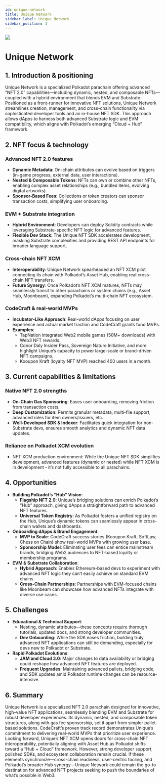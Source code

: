 ```yaml
---
id: unique-network
title: Unique Network
sidebar_label: Unique Network
sidebar_position: 3
---
```


<img src="/img/unique-l.png" className="unique-h1" />

# Unique Network

## 1. Introduction & positioning

Unique Network is a specialized Polkadot parachain offering advanced “NFT 2.0” capabilities—including dynamic, nested, and composable NFTs—coupled with a hybrid environment that blends EVM and Substrate. Positioned as a front-runner for innovative NFT solutions, Unique Network streamlines creation, management, and cross-chain functionality via sophisticated developer tools and an in-house NFT SDK. This approach allows dApps to harness both advanced Substrate logic and EVM compatibility, which aligns with Polkadot’s emerging “Cloud + Hub” framework.

## 2. NFT focus & technology

### Advanced NFT 2.0 features

- **Dynamic Metadata**: On-chain attributes can evolve based on triggers (in-game progress, external data, user interactions).
- **Nested & Composable Tokens**: NFTs can own or combine other NFTs, enabling complex asset relationships (e.g., bundled items, evolving digital artworks).
- **Sponsor-Based Fees**: Collections or token creators can sponsor transaction costs, simplifying user onboarding.

### EVM + Substrate integration

- **Hybrid Environment**: Developers can deploy Solidity contracts while leveraging Substrate-specific NFT logic for advanced features.
- **Flexible Dev Stack**: The Unique NFT SDK accelerates development, masking Substrate complexities and providing REST API endpoints for broader language support.

### Cross-chain NFT XCM

- **Interoperability**: Unique Network spearheaded an NFT XCM pilot connecting its chain with Polkadot’s Asset Hub, enabling real cross-chain NFT transfers.
- **Future Synergy**: Once Polkadot’s NFT XCM matures, NFTs may seamlessly transit to other parachains or system chains (e.g., Asset Hub, Moonbeam), expanding Polkadot’s multi-chain NFT ecosystem.

### CodeCraft & real-world MVPs

- **Incubator-Like Approach**: Real-world dApps focusing on user experience and actual market traction and CodeCraft grants fund MVPs.
- **Examples**:
  - TapNation integrated Web2 mobile games (50M+ downloads) with Web3 NFT rewards.
  - Conor Daly Insider Pass, Sovereign Nature Initiative, and more highlight Unique’s capacity to power large-scale or brand-driven NFT campaigns.
  - Kooupon Kraft (loyalty NFT MVP) reached 400 users in a month.

## 3. Current capabilities & limitations

### Native NFT 2.0 strengths

- **On-Chain Gas Sponsoring**: Eases user onboarding, removing friction from transaction costs.
- **Deep Customization**: Permits granular metadata, multi-file support, advanced roles for item owners/issuers, etc.
- **Well-Developed SDK & Indexer**: Facilitates quick integration for non-Substrate devs, ensures smooth analytics and dynamic NFT data updates.

### Reliance on Polkadot XCM evolution

- NFT XCM production environment: While the Unique NFT SDK simplifies development, advanced features (dynamic or nested) while NFT XCM is in development - it’s not fully accessible to all parachains.

## 4. Opportunities

- **Building Polkadot’s “Hub” Vision**:
  - **Flagship NFT 2.0**: Unique’s bridging solutions can enrich Polkadot’s “Hub” approach, giving dApps a straightforward path to advanced NFT features.
  - **Universal Token Registry**: As Polkadot fosters a unified registry on the Hub, Unique’s dynamic tokens can seamlessly appear in cross-chain wallets and dashboards.
- **Onboarding dApps & Brand Engagement**:
  - **MVP to Scale**: CodeCraft success stories (Kooupon Kraft, SoftLaw, Chess on Chain) show real-world MVPs with growing user base.
  - **Sponsorship Model**: Eliminating user fees can entice mainstream brands, bridging Web2 audiences to NFT-based loyalty or membership programs.
- **EVM & Substrate Collaboration**:
  - **Hybrid Approach**: Enables Ethereum-based devs to experiment with advanced NFT logic they can’t easily achieve on standard EVM chains.
  - **Cross-Chain Partnerships**: Partnerships with EVM-focused chains like Moonbeam can showcase how advanced NFTs integrate with diverse use cases.

## 5. Challenges

- **Educational & Technical Support**:
  - Nesting, dynamic attributes—these concepts require thorough tutorials, updated docs, and strong developer communities.
  - **Dev Onboarding**: While the SDK eases friction, building truly advanced NFT applications can still be demanding, especially for devs new to Polkadot or Substrate.
- **Rapid Polkadot Evolutions**:
  - **JAM and Cloud 3.0**: Major changes to data availability or bridging could reshape how advanced NFT features are deployed.
  - **Frequent Upgrades**: Maintaining advanced pallets, bridging code, and SDK updates amid Polkadot runtime changes can be resource-intensive.

## 6. Summary

Unique Network is a specialized NFT 2.0 parachain designed for innovative, high-value NFT applications, seamlessly blending EVM and Substrate for robust developer experiences. Its dynamic, nested, and composable token structures, along with gas fee sponsorship, set it apart from simpler pallet-based solutions. CodeCraft’s proven track record demonstrates Unique’s commitment to delivering real-world MVPs that prioritize user experience. Looking forward, Unique’s NFT XCM opens doors for cross-chain NFT interoperability, potentially aligning with Asset Hub as Polkadot shifts toward a “Hub + Cloud” framework. However, strong developer support, polished SDKs, and ecosystem collaboration remain crucial. If these elements synchronize—cross-chain readiness, user-centric tooling, and Polkadot’s broader Hub synergy—Unique Network could remain the go-to destination for advanced NFT projects seeking to push the boundaries of what’s possible in Web3.
